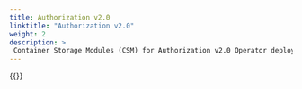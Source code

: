 ```yaml
---
title: Authorization v2.0
linktitle: "Authorization v2.0" 
weight: 2
description: >
 Container Storage Modules (CSM) for Authorization v2.0 Operator deployment
---
```


{{<include file="content/v1/getting-started/installation/operator/modules/authorizationv2-0.md" hideIds="1,2,3">}}
